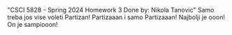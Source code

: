 "CSCI 5828 - Spring 2024 
Homework 3 
Done by: Nikola Tanovic" 
Samo treba jos vise voleti Partizan!
Partizaaan i samo Partizaaan!
Najbolji je ooon!
On je sampiooon!